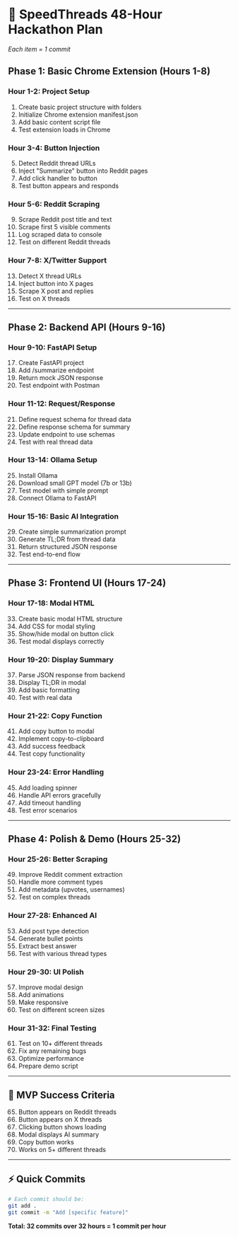 # 🚀 SpeedThreads 48-Hour Hackathon Plan
*Each item = 1 commit*

## **Phase 1: Basic Chrome Extension (Hours 1-8)**

### Hour 1-2: Project Setup
1. Create basic project structure with folders
2. Initialize Chrome extension manifest.json
3. Add basic content script file
4. Test extension loads in Chrome

### Hour 3-4: Button Injection
5. Detect Reddit thread URLs
6. Inject "Summarize" button into Reddit pages
7. Add click handler to button
8. Test button appears and responds

### Hour 5-6: Reddit Scraping
9. Scrape Reddit post title and text
10. Scrape first 5 visible comments
11. Log scraped data to console
12. Test on different Reddit threads

### Hour 7-8: X/Twitter Support
13. Detect X thread URLs
14. Inject button into X pages
15. Scrape X post and replies
16. Test on X threads

---

## **Phase 2: Backend API (Hours 9-16)**

### Hour 9-10: FastAPI Setup
17. Create FastAPI project
18. Add /summarize endpoint
19. Return mock JSON response
20. Test endpoint with Postman

### Hour 11-12: Request/Response
21. Define request schema for thread data
22. Define response schema for summary
23. Update endpoint to use schemas
24. Test with real thread data

### Hour 13-14: Ollama Setup
25. Install Ollama
26. Download small GPT model (7b or 13b)
27. Test model with simple prompt
28. Connect Ollama to FastAPI

### Hour 15-16: Basic AI Integration
29. Create simple summarization prompt
30. Generate TL;DR from thread data
31. Return structured JSON response
32. Test end-to-end flow

---

## **Phase 3: Frontend UI (Hours 17-24)**

### Hour 17-18: Modal HTML
33. Create basic modal HTML structure
34. Add CSS for modal styling
35. Show/hide modal on button click
36. Test modal displays correctly

### Hour 19-20: Display Summary
37. Parse JSON response from backend
38. Display TL;DR in modal
39. Add basic formatting
40. Test with real data

### Hour 21-22: Copy Function
41. Add copy button to modal
42. Implement copy-to-clipboard
43. Add success feedback
44. Test copy functionality

### Hour 23-24: Error Handling
45. Add loading spinner
46. Handle API errors gracefully
47. Add timeout handling
48. Test error scenarios

---

## **Phase 4: Polish & Demo (Hours 25-32)**

### Hour 25-26: Better Scraping
49. Improve Reddit comment extraction
50. Handle more comment types
51. Add metadata (upvotes, usernames)
52. Test on complex threads

### Hour 27-28: Enhanced AI
53. Add post type detection
54. Generate bullet points
55. Extract best answer
56. Test with various thread types

### Hour 29-30: UI Polish
57. Improve modal design
58. Add animations
59. Make responsive
60. Test on different screen sizes

### Hour 31-32: Final Testing
61. Test on 10+ different threads
62. Fix any remaining bugs
63. Optimize performance
64. Prepare demo script

---

## **🎯 MVP Success Criteria**
65. Button appears on Reddit threads
66. Button appears on X threads  
67. Clicking button shows loading
68. Modal displays AI summary
69. Copy button works
70. Works on 5+ different threads

---

## **⚡ Quick Commits**
```bash
# Each commit should be:
git add .
git commit -m "Add [specific feature]"
```

**Total: 32 commits over 32 hours = 1 commit per hour**
